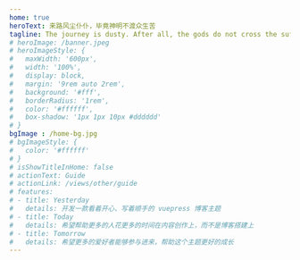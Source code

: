 ```yaml
---
home: true
heroText: 来路风尘仆仆，毕竟神明不渡众生苦
tagline: The journey is dusty. After all, the gods do not cross the suffering of all living beings
# heroImage: /banner.jpeg
# heroImageStyle: {
#   maxWidth: '600px',
#   width: '100%',
#   display: block,
#   margin: '9rem auto 2rem',
#   background: '#fff',
#   borderRadius: '1rem',
#   color: '#ffffff',
#   box-shadow: '1px 1px 10px #dddddd'
# }
bgImage : /home-bg.jpg
# bgImageStyle: {
#   color: '#ffffff'
# }
# isShowTitleInHome: false
# actionText: Guide
# actionLink: /views/other/guide
# features:
# - title: Yesterday
#   details: 开发一款看着开心、写着顺手的 vuepress 博客主题
# - title: Today
#   details: 希望帮助更多的人花更多的时间在内容创作上，而不是博客搭建上
# - title: Tomorrow
#   details: 希望更多的爱好者能够参与进来，帮助这个主题更好的成长
---
```

